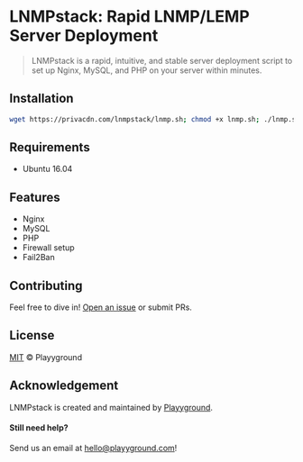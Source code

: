 # LNMPstack: Rapid LNMP/LEMP Server Deployment
>LNMPstack is a rapid, intuitive, and stable server deployment script to set up Nginx, MySQL, and PHP on your server within minutes.

## Installation
```sh
wget https://privacdn.com/lnmpstack/lnmp.sh; chmod +x lnmp.sh; ./lnmp.sh
```

## Requirements
- Ubuntu 16.04

## Features
- Nginx
- MySQL
- PHP
- Firewall setup
- Fail2Ban

## Contributing
Feel free to dive in! [Open an issue](https://github.com/playyground/lnmpstack/issues/new/) or submit PRs.

## License
[MIT](LICENSE) © Playyground

## Acknowledgement
LNMPstack is created and maintained by [Playyground](https://playyground.com/).

#### Still need help?
Send us an email at [hello@playyground.com](mailto:hello@playyground.com?Subject=Support%3A%20LNMPStack)!